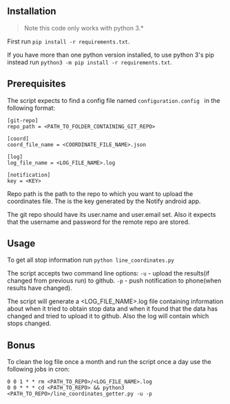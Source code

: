 ## Installation
> Note this code only works with python 3.* 

First run `pip install -r requirements.txt`.

If you have more than one python version installed, to use python 3's pip instead run `python3 -m pip install -r requirements.txt`.

## Prerequisites

The script expects to find a config file named `configuration.config ` in the following format:

```
[git-repo]
repo_path = <PATH_TO_FOLDER_CONTAINING_GIT_REPO>

[coord]
coord_file_name = <COORDINATE_FILE_NAME>.json

[log]
log_file_name = <LOG_FILE_NAME>.log

[notification]
key = <KEY>

```
Repo path is the path to the repo to which you want to upload the coordinates file. The <KEY> is the key generated by the Notify android app.

The git repo should have its user.name and user.email set. Also it expects that the username and password for the remote repo are stored.

## Usage

To get all stop information run `python line_coordinates.py`

The script accepts two command line options:
`-u` - upload the results(if changed from previous run) to github.
`-p` - push notification to phone(when results have changed).

The script will generate a <LOG_FILE_NAME>.log file containing information about when it tried to obtain stop data and when it found that the data has changed and tried to upload it to github. Also the log will contain which stops changed.

## Bonus

To clean the log file once a month and run the script once a day use the following jobs in cron:
```
0 0 1 * * rm <PATH_TO_REPO>/<LOG_FILE_NAME>.log
0 0 * * * cd <PATH_TO_REPO> && python3 <PATH_TO_REPO>/line_coordinates_getter.py -u -p
```

